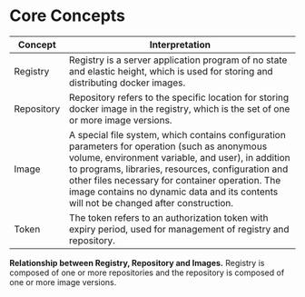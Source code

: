 # Core Concepts

| Concept | Interpretation |  
| --- | --- | 
| Registry | Registry is a server application program of no state and elastic height, which is used for storing and distributing docker images. |     
|Repository|Repository refers to the specific location for storing docker image in the registry, which is the set of one or more image versions. | 
|Image|A special file system, which contains configuration parameters for operation (such as anonymous volume, environment variable, and user), in addition to programs, libraries, resources, configuration and other files necessary for container operation. The image contains no dynamic data and its contents will not be changed after construction. | 
|Token|The token refers to an authorization token with expiry period, used for management of registry and repository. |     

**Relationship between Registry, Repository and Images.**
Registry is composed of one or more repositories and the repository is composed of one or more image versions.

